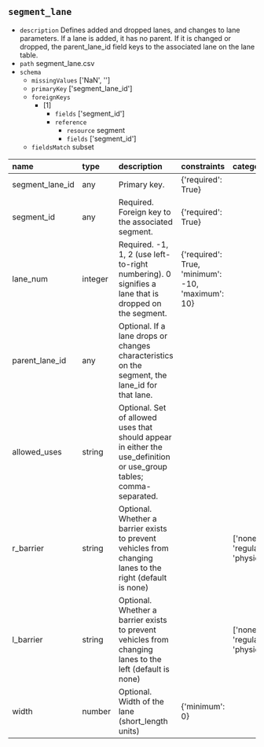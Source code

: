 ## `segment_lane`
  - `description` Defines added and dropped lanes, and changes to lane parameters. If a lane is added, it has no parent. If it is changed or dropped, the parent_lane_id field keys to the associated lane on the lane table.
  - `path` segment_lane.csv
  - `schema`
      - `missingValues` ['NaN', '']
    - `primaryKey` ['segment_lane_id']
    - `foreignKeys`
      - [1]
        - `fields` ['segment_id']
        - `reference`
          - `resource` segment
          - `fields` ['segment_id']
    - `fieldsMatch` subset
  
| name            | type    | description                                                                                                         | constraints                                       | categories                         |
|:----------------|:--------|:--------------------------------------------------------------------------------------------------------------------|:--------------------------------------------------|:-----------------------------------|
| segment_lane_id | any     | Primary key.                                                                                                        | {'required': True}                                |                                    |
| segment_id      | any     | Required. Foreign key to the associated segment.                                                                    | {'required': True}                                |                                    |
| lane_num        | integer | Required. -1, 1, 2 (use left-to-right numbering). 0 signifies a lane that is dropped on the segment.                | {'required': True, 'minimum': -10, 'maximum': 10} |                                    |
| parent_lane_id  | any     | Optional. If a lane drops or changes characteristics on the segment, the lane_id for that lane.                     |                                                   |                                    |
| allowed_uses    | string  | Optional. Set of allowed uses that should appear in either the use_definition or use_group tables; comma-separated. |                                                   |                                    |
| r_barrier       | string  | Optional. Whether a barrier exists to prevent vehicles from changing lanes to the right (default is none)           |                                                   | ['none', 'regulatory', 'physical'] |
| l_barrier       | string  | Optional. Whether a barrier exists to prevent vehicles from changing lanes to the left (default is none)            |                                                   | ['none', 'regulatory', 'physical'] |
| width           | number  | Optional. Width of the lane (short_length units)                                                                    | {'minimum': 0}                                    |                                    |